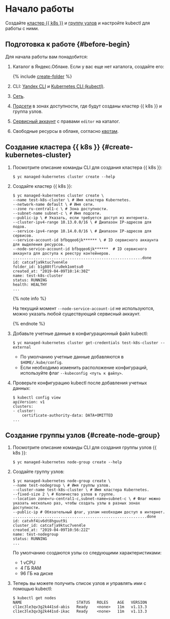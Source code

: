 # Начало работы

Создайте [кластер {{ k8s }}](concepts/index.md#kubernetes-cluster) и [группу узлов](concepts/index.md#node-group) и настройте kubectl для работы с ними.

## Подготовка к работе {#before-begin}

Для начала работы вам понадобится:

1. Каталог в Яндекс.Облаке. Если у вас еще нет каталога, создайте его:

    {% include [create-folder](../_includes/create-folder.md) %}

1. CLI: [Yandex CLI](../cli/quickstart.md) и [Kubernetes CLI (kubectl)](https://kubernetes.io/docs/tasks/tools/install-kubectl/).
1. [Сеть](../vpc/operations/network-create.md).
1. [Подсети](../vpc/operations/subnet-create.md) в зонах доступности, где будут созданы кластер {{ k8s }} и группа узлов.
1. [Сервисный аккаунт](../iam/operations/sa/create.md) с правами `editor` на каталог.
1. Свободные ресурсы в облаке, согласно [квотам](concepts/limits.md).

## Создание кластера {{ k8s }} {#create-kubernetes-cluster}

1. Посмотрите описание команды CLI для создания кластера {{ k8s }}:

    ```
    $ yc managed-kubernetes cluster create --help
    ```

1. Создайте кластер {{ k8s }}:

    ```
    $ yc managed-kubernetes cluster create \
    --name test-k8s-cluster \ # Имя кластера Kubernetes.
    --network-name default \ # Имя сети.
    --zone ru-central1-c \ # Зона доступности.
    --subnet-name subnet-c \ # Имя подсети.
    --public-ip \ # Указать, если требуется доступ из интернета.
    --cluster-ipv4-range 10.13.0.0/16 \ # Диапазон IP-адресов для подов.
    --service-ipv4-range 10.14.0.0/16 \ # Диапазон IP-адресов для сервисов.
    --service-account-id bfbqqeo6jk****** \ # ID сервисного аккаунта для выделения ресурсов.
    --node-service-account-id bfbqqeo6jk******  # ID сервисного аккаунта для доступа к реестру контейнеров.
    .........................................................done
    id: catcafja9ktuc7ven4le
    folder_id: b1g88tflru0ek1omtsu0
    created_at: "2019-04-09T10:14:30Z"
    name: test-k8s-cluster
    status: RUNNING
    health: HEALTHY
    ...
    ```

    {% note info %}

    На текущий момент `--node-service-account-id` не используются, можно указать любой существующий сервисный аккаунт.

    {% endnote %}

1. Добавьте учетные данные в конфигурационный файл kubectl:

    ```
    $ yc managed-kubernetes cluster get-credentials test-k8s-cluster --external
    ```

    - По умолчанию учетные данные добавляются в `$HOME/.kube/config`.
    - Если необходимо изменить расположение конфигураций, используйте флаг `--kubeconfig <путь к файлу>`.

1. Проверьте конфигурацию kubectl после добавления учетных данных:

    ```
    $ kubectl config view
    apiVersion: v1
    clusters:
    - cluster:
        certificate-authority-data: DATA+OMITTED
    ...
    ```

## Создание группы узлов {#create-node-group}

1. Посмотрите описание команды CLI для создания группы узлов {{ k8s }}:

    ```
    $ yc managed-kubernetes node-group create --help
    ```

1. Создайте группу узлов:

    ```
    $ yc managed-kubernetes node-group create \
    --name test-nodegroup \ # Имя группы узлов.
    --cluster-name test-k8s-cluster \ # Имя кластера Kubernetes.
    --fixed-size 2 \ # Количество узлов в группе.
    --location zone=ru-central1-c,subnet-name=subnet-c \ # Флаг можно указать несколько раз, чтобы создать узлы в разных зонах доступности.
    --public-ip # Обязательный флаг, узлам необходим доступ в интернет.
    ...........................................................done
    id: catvhf4iv6dt8hguut9i
    cluster_id: catcafja9ktuc7ven4le
    created_at: "2019-04-09T10:56:22Z"
    name: test-nodegroup
    status: RUNNING
    ...
    ```

    По умолчанию создаются узлы со следующими характеристиками:
    - 1 vCPU
    - 4 ГБ RAM
    - 96 ГБ на диске

1. Теперь вы можете получить список узлов и управлять ими с помощью kubectl:

    ```
    $ kubectl get nodes
    NAME                        STATUS   ROLES    AGE   VERSION
    cl1ec3le3qv3g2k441sd-abis   Ready    <none>   11m   v1.13.3
    cl1ec3le3qv3g2k441sd-ikac   Ready    <none>   11m   v1.13.3
    ```
